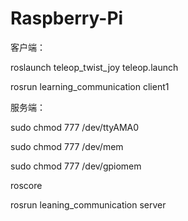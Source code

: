 # Raspberry-Pi
客户端：

roslaunch teleop_twist_joy teleop.launch

rosrun learning_communication client1

服务端：

sudo chmod 777 /dev/ttyAMA0

sudo chmod 777 /dev/mem

sudo chmod 777 /dev/gpiomem

roscore

rosrun leaning_communication server
